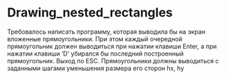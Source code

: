 # Drawing_nested_rectangles
Требовалось написать программу, которая выводила бы на экран вложенные прямоугольники. При этом каждый очередной прямоугольник должен выводиться при нажатии клавиши Enter, а при нажатии клавиши ‘D’ убирался бы последний построенный прямоугольник. Выход по ESC. Прямоугольники должны выводиться с заданными шагами уменьшения размера его сторон hx, hy
